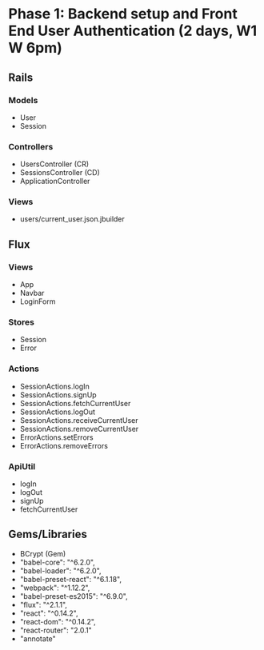 # Phase 1: Backend setup and Front End User Authentication (2 days, W1 W 6pm)

## Rails

### Models

* User
* Session

### Controllers

* UsersController (CR)
* SessionsController (CD)
* ApplicationController

### Views

* users/current_user.json.jbuilder

## Flux

### Views

* App
* Navbar
* LoginForm

### Stores

* Session
* Error

### Actions

* SessionActions.logIn
* SessionActions.signUp
* SessionActions.fetchCurrentUser
* SessionActions.logOut
* SessionActions.receiveCurrentUser
* SessionActions.removeCurrentUser
* ErrorActions.setErrors
* ErrorActions.removeErrors

### ApiUtil

* logIn
* logOut
* signUp
* fetchCurrentUser

## Gems/Libraries

* BCrypt (Gem)
* "babel-core": "^6.2.0",
* "babel-loader": "^6.2.0",
* "babel-preset-react": "^6.1.18",
* "webpack": "^1.12.2",
* "babel-preset-es2015": "^6.9.0",
* "flux": "^2.1.1",
* "react": "^0.14.2",
* "react-dom": "^0.14.2",
* "react-router": "2.0.1"
* "annotate"
